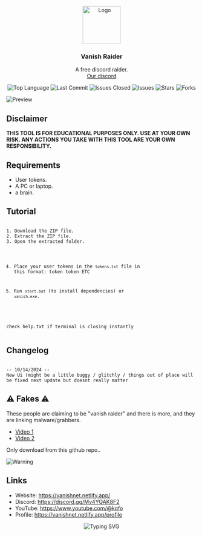 <p align="center">
  <a href="https://github.com/vanishgg/vanishraider">
    <img src="https://i.ibb.co/zxZ4zcR/logo.png" alt="Logo" width="100" height="100">
  </a>
  <h3 align="center">Vanish Raider</h3>
  <p align="center">
    A free discord raider.
    <br/>
    <a href="https://discord.gg/Mv4YQAK8F2">Our discord</a>
  </p>
</p>



<p align="center">
  <img src="https://img.shields.io/github/languages/top/vanishgg/vanishraider" alt="Top Language">
  <img src="https://img.shields.io/github/last-commit/vanishgg/vanishraider" alt="Last Commit">
  <img src="https://img.shields.io/github/issues-closed/vanishgg/vanishraider" alt="Issues Closed">
  <img src="https://img.shields.io/github/issues/vanishgg/vanishraider" alt="Issues">
  <img src="https://img.shields.io/github/stars/vanishgg/vanishraider" alt="Stars">
  <img src="https://img.shields.io/github/forks/vanishgg/vanishraider" alt="Forks">
</p>
<p><img src="https://i.ibb.co/YBkcQQ4/cc.jpg" alt="Preview"></p>

<h2>Disclaimer</h2>
<p><strong>THIS TOOL IS FOR EDUCATIONAL PURPOSES ONLY. USE AT YOUR OWN RISK. ANY ACTIONS YOU TAKE WITH THIS TOOL ARE YOUR OWN RESPONSIBILITY.</strong></p>

<h2>Requirements</h2>
<ul>
  <li>User tokens.</li>
  <li>A PC or laptop.</li>
  <li>a brain.</li>
</ul>

<h2>Tutorial</h2>
<pre><code>
1. Download the ZIP file.
2. Extract the ZIP file.
3. Open the extracted folder.

4. Place your user tokens in the `tokens.txt` file in this format:
   token
   token
   ETC

5. Run `start.bat` (to install dependencies) or `vanish.exe`.

check help.txt if terminal is closing instantly
</code></pre>

<h2>Changelog</h2>
<pre><code>
-- 10/14/2024 --
New Ui (might be a little buggy / glitchly / things out of place will be fixed next update but doesnt really matter
</code></pre>

<h2>⚠️ Fakes ⚠️</h2>
<p>These people are claiming to be "vanish raider" and there is more, and they are linking malware/grabbers.</p>
<ul>
  <li><a href="https://www.youtube.com/watch?v=PfgamI8GoAM">Video 1</a></li>
  <li><a href="https://www.youtube.com/watch?v=9G1HE339AHE">Video 2</a></li>
</ul>
<p>Only download from this github repo..</p>
<p><img src="https://github.com/user-attachments/assets/396905de-dea9-4566-86b0-11f90990841f" alt="Warning"></p>

<h2>Links</h2>
<ul>
  <li>Website: <a href="https://vanishnet.netlify.app/">https://vanishnet.netlify.app/</a></li>
  <li>Discord: <a href="https://discord.gg/Mv4YQAK8F2">https://discord.gg/Mv4YQAK8F2</a></li>
  <li>YouTube: <a href="https://www.youtube.com/@kqfo">https://www.youtube.com/@kqfo</a></li>
  <li>Profile: <a href="https://vanishnet.netlify.app/profile">https://vanishnet.netlify.app/profile</a></li>
</ul>



<p align="center">
  <img src="https://readme-typing-svg.demolab.com?font=Fira+Code&weight=600&pause=1000&color=7B00FF&center=true&vCenter=true&width=380&lines=Vanish+raider;Raiding+made+simple;made+by+virtual" alt="Typing SVG">
</p>
